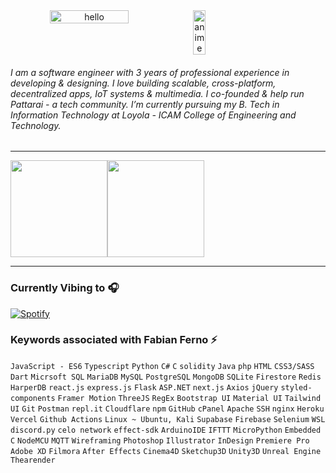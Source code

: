 <center>
    <span style="display:flex;">   
        <img src="https://user-images.githubusercontent.com/57835412/150765857-4d822697-4810-4761-acdf-c19ee0748dcb.gif" width="50%" href="https://fabianferno.wordpress.com/" alt="hello">
        <img src="https://user-images.githubusercontent.com/57835412/140383106-67f3554b-86df-42b4-aa26-82840835db27.gif"  width="20%"  alt="anime">
    </span>
</center>


######  I am a software engineer with 3 years of professional experience in developing & designing. I love building scalable, cross-platform, decentralized apps, IoT systems & multimedia. I co-founded & help run Pattarai - a tech community. I’m currently pursuing my B. Tech in Information Technology at Loyola - ICAM College of Engineering and Technology. 
----

<p style="display:flex;" align="left">
    <img src="http://github-readme-streak-stats.herokuapp.com?user=fabianferno&theme=blux&&background=0d1117&border=444" height="155">
    <img src="https://github-readme-stats.vercel.app/api?username=fabianferno&show_icons=true&title_color=018596&icon_color=00E1F7FF&bg_color=0d1117&text_color=FFF&border_color=444&count_private=true" height="155">
</p>

---

### Currently Vibing to 🎧️

[![Spotify](https://skywalker-utilities.vercel.app/api/spotify)](https://open.spotify.com/user/pqfnzbkmew1e4y9o5r0uy83p6)


### Keywords associated with Fabian Ferno ⚡️

`JavaScript - ES6` `Typescript` `Python` `C#` `C` `solidity` `Java` `php` `HTML` `CSS3/SASS` `Dart` `Micrsoft SQL` `MariaDB` `MySQL` `PostgreSQL` `MongoDB` `SQLite` `Firestore` `Redis` `HarperDB` `react.js` `express.js` `Flask` `ASP.NET` `next.js` `Axios` `jQuery` `styled-components` `Framer Motion` `ThreeJS` `RegEx` `Bootstrap UI` `Material UI` `Tailwind UI` `Git` `Postman` `repl.it` `Cloudflare` `npm` `GitHub` `cPanel` `Apache` `SSH` `nginx` `Heroku` `Vercel` `Github Actions` `Linux ~ Ubuntu, Kali` `Supabase` `Firebase` `Selenium` `WSL` `discord.py` `celo network` `effect-sdk` `ArduinoIDE` `IFTTT` `MicroPython` `Embedded C` `NodeMCU` `MQTT` `Wireframing` `Photoshop` `Illustrator` `InDesign` `Premiere Pro` `Adobe XD` `Filmora` `After Effects` `Cinema4D` `Sketchup3D` `Unity3D` `Unreal Engine` `Thearender`
